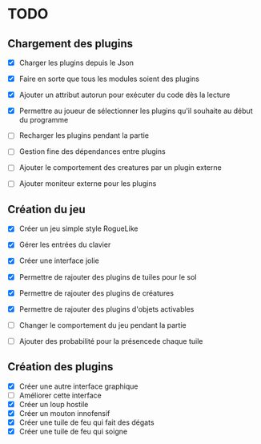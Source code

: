 # TODO

## Chargement des plugins

- [x] Charger les plugins depuis le Json
- [x] Faire en sorte que tous les modules soient des plugins
- [x] Ajouter un attribut autorun pour exécuter du code dès la lecture
- [x] Permettre au joueur de sélectionner les plugins qu'il souhaite au début du programme
- [ ] Recharger les plugins pendant la partie
- [ ] Gestion fine des dépendances entre plugins
- [ ] Ajouter le comportement des creatures par un plugin externe
- [ ] Ajouter moniteur externe pour les plugins


## Création du jeu

- [x] Créer un jeu simple style RogueLike
- [x] Gérer les entrées du clavier
- [x] Créer une interface jolie
- [x] Permettre de rajouter des plugins de tuiles pour le sol
- [x] Permettre de rajouter des plugins de créatures
- [x] Permettre de rajouter des plugins d'objets activables
- [ ] Changer le comportement du jeu pendant la partie
- [ ] Ajouter des probabilité pour la présencede chaque tuile


## Création des plugins

- [x] Créer une autre interface graphique
- [ ] Améliorer cette interface
- [x] Créer un loup hostile
- [x] Créer un mouton innofensif
- [x] Créer une tuile de feu qui fait des dégats
- [x] Créer une tuile de feu qui soigne
